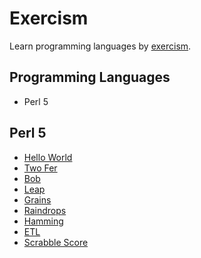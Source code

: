 # Exercism

Learn programming languages by [exercism](https://exercism.io/).

## Programming Languages

- Perl 5

## Perl 5

- [Hello World](./perl5/hello-world/)
- [Two Fer](./perl5/two-fer/)
- [Bob](./perl5/bob/)
- [Leap](./perl5/leap/)
- [Grains](./perl5/grains/)
- [Raindrops](./perl5/raindrops/)
- [Hamming](./perl5/hamming/)
- [ETL](./perl5/etl/)
- [Scrabble Score](./perl5/scrabble-score/)
